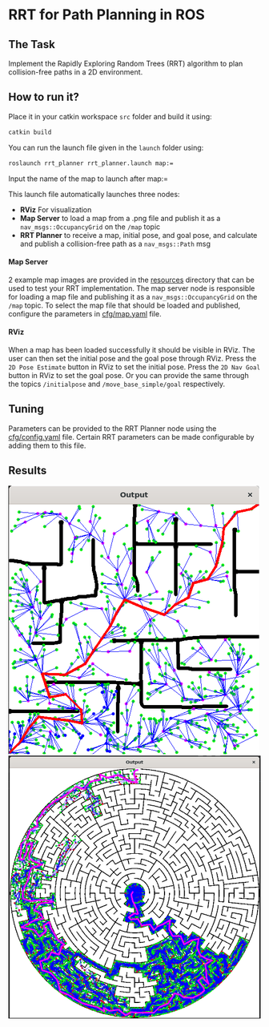 # RRT for Path Planning in ROS

## The Task
Implement the Rapidly Exploring Random Trees (RRT) algorithm to plan collision-free paths in a 2D environment.

## How to run it?
Place it in your catkin workspace `src` folder and build it using:
```bash
catkin build
```

You can run the launch file given in the `launch` folder using:
```bash
roslaunch rrt_planner rrt_planner.launch map:=
```
Input the name of the map to launch after map:=

This launch file automatically launches three nodes:
- **RViz** For visualization
- **Map Server** to load a map from a .png file and publish it as a `nav_msgs::OccupancyGrid` on the `/map` topic
- **RRT Planner** to receive a map, initial pose, and goal pose, and calculate and publish a collision-free path as a `nav_msgs::Path` msg

#### Map Server
2 example map images are provided in the [resources](resources) directory that can be used to test your RRT implementation.
The map server node is responsible for loading a map file and publishing it as a `nav_msgs::OccupancyGrid` on the `/map` topic.
To select the map file that should be loaded and published, configure the parameters in [cfg/map.yaml](cfg/map.yaml) file.

#### RViz
When a map has been loaded successfully it should be visible in RViz. The user can then set the initial pose and the goal pose through RViz.
Press the `2D Pose Estimate` button in RViz to set the initial pose. Press the `2D Nav Goal` button in RViz to set the goal pose.
Or you can provide the same through the topics `/initialpose` and `/move_base_simple/goal` respectively.

## Tuning
Parameters can be provided to the RRT Planner node using the [cfg/config.yaml](cfg/config.yaml) file.
Certain RRT parameters can be made configurable by adding them to this file.

## Results
![Alt text](RRT_star_map_1.png)
![Alt text](RRT_star_map_5.png)